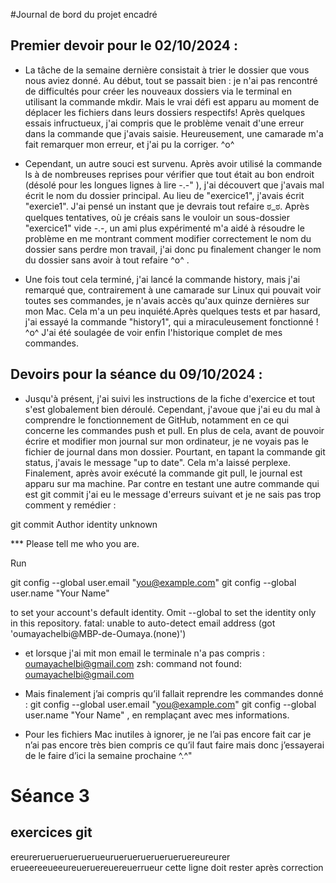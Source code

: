 #Journal de bord du projet encadré


## Premier devoir pour le 02/10/2024 :


- La tâche de la semaine dernière consistait à trier le dossier que vous nous aviez donné. Au début, tout se passait bien : je n'ai pas rencontré de difficultés pour créer les nouveaux dossiers via le terminal en utilisant la commande mkdir. Mais le vrai défi est apparu au moment de déplacer les fichiers dans leurs dossiers respectifs! Après quelques essais infructueux, j'ai compris que le problème venait d'une erreur dans la commande que j'avais saisie. Heureusement, une camarade m'a fait remarquer mon erreur, et j'ai pu la corriger. ^o^

- Cependant, un autre souci est survenu. Après avoir utilisé la commande ls à de nombreuses reprises pour vérifier que tout était au bon endroit (désolé pour les longues lignes à lire -.-" ), j'ai découvert que j'avais mal écrit le nom du dossier principal. Au lieu de "exercice1", j'avais écrit "exercie1". J'ai pensé un instant que je devrais tout refaire ಠ_ಠ. Après quelques tentatives, où je créais sans le vouloir un sous-dossier "exercice1" vide -.-, un ami plus expérimenté m'a aidé à résoudre le problème en me montrant comment modifier correctement le nom du dossier sans perdre mon travail, j'ai donc pu finalement changer le nom du dossier sans avoir à tout refaire ^o^ . 

- Une fois tout cela terminé, j'ai lancé la commande history, mais j'ai remarqué que, contrairement à une camarade sur Linux qui pouvait voir toutes ses commandes, je n'avais accès qu'aux quinze dernières sur mon Mac. Cela m'a un peu inquiété.Après quelques tests et par hasard, j'ai essayé la commande "history1", qui a miraculeusement fonctionné ! ^o^ J'ai été soulagée de voir enfin l'historique complet de mes commandes.


## Devoirs pour la séance du 09/10/2024 :


- Jusqu'à présent, j'ai suivi les instructions de la fiche d'exercice et tout s'est globalement bien déroulé. Cependant, j'avoue que j'ai eu du mal à comprendre le fonctionnement de GitHub, notamment en ce qui concerne les commandes push et pull. En plus de cela, avant de pouvoir écrire et modifier mon journal sur mon ordinateur, je ne voyais pas le fichier de journal dans mon dossier. Pourtant, en tapant la commande git status, j'avais le message "up to date". Cela m'a laissé perplexe. Finalement, après avoir exécuté la commande git pull, le journal est apparu sur ma machine. Par contre en testant une autre commande qui est git commit j'ai eu le message d'erreurs suivant et je ne sais pas trop comment y remédier : 

git commit
Author identity unknown

*** Please tell me who you are.

Run

  git config --global user.email "you@example.com"
  git config --global user.name "Your Name"

to set your account's default identity.
Omit --global to set the identity only in this repository.
fatal: unable to auto-detect email address (got 'oumayachelbi@MBP-de-Oumaya.(none)')

- et lorsque j'ai mit mon email le terminale n'a pas compris : oumayachelbi@gmail.com
zsh: command not found: oumayachelbi@gmail.com

- Mais finalement j’ai compris qu’il fallait reprendre les commandes donné : git config --global user.email "you@example.com"
  git config --global user.name "Your Name" , en remplaçant avec mes informations. 

- Pour les fichiers Mac inutiles à ignorer, je ne l’ai pas encore fait car je n’ai pas encore très bien compris ce qu’il faut faire mais donc j’essayerai de le faire d’ici la semaine prochaine  ^.^" 

# Séance 3 
## exercices git
ereurerueruerueruerueurueruerueruerueruereureurer
erueereeueeureueruereuereuerrueur
cette ligne doit rester après correction
